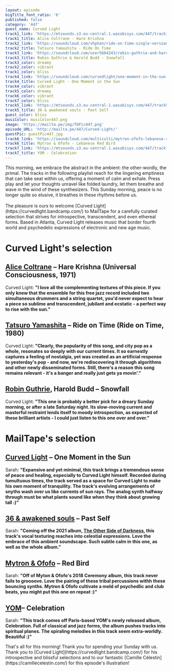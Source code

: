 ```yaml
---
layout: episode
bigTitle_font_ratio: '6'
published: false
category: '447'
guest_name: Curved Light
track1_link: 'https://mtsounds.s3.eu-central-1.wasabisys.com/447/track1.mp3'
track1_title: Alice Coltrane - Hare Krishna
track2_link: 'https://soundcloud.com/vhphan/ride-on-time-single-version'
track2_title: Tatsuro Yamashita - Ride On Time
track3_link: 'https://soundcloud.com/user5684243/robin-guthrie-and-harold-budd-snowfall'
track3_title: Robin Guthrie & Harold Budd - Snowfall
track3_color: dreamy
track2_color: vibrant
track1_color: bliss
track4_link: 'https://soundcloud.com/curvedlight/one-moment-in-the-sun'
track4_title: Curved Light - One Moment in the Sun
track4_color: vibrant
track5_color: dreamy
track6_color: vibrant
track7_color: bliss
track5_link: 'https://mtsounds.s3.eu-central-1.wasabisys.com/447/track5.mp3'
track5_title: 36 & awakened souls - Past Self
guest_color: bliss
musiColor: musiColor447.png
image: 'https://mailta.pe/img/fbPic447.png'
episode_URL: 'http://mailta.pe/447/Curved-Light/'
guestPic: guestPic447.jpg
track6_link: 'https://soundcloud.com/multiculti/mytron-ofofo-lebanese-red-bird-mc040'
track6_title: Mytron & Ofofo - Lebanese Red Bird
track7_link: 'https://mtsounds.s3.eu-central-1.wasabisys.com/447/track7.mp3'
track7_title: YOM - Celebration
---
```


<p id="introduction">
  This morning, we embrace the abstract in the ambient: the other-wordly, the primal. The tracks in the following playlist reach for the lingering emptiness that can take seat within us, offering a moment of calm and exhale. Press play and let your thoughts unravel like folded laundry, let them breathe and wave in the wind of these synthesizers. This Sunday morning, peace is no longer quite so elusive, it breathes in these rhythms before us. 
   <br><br>
  The pleasure is ours to welcome [Curved Light](https://curvedlight.bandcamp.com/) to MailTape for a carefully curated selection that strives for introspective, transcendent, and even ethereal forms. Based in Atlanta, Curved Light releases music that border fourth world and psychedelic expressions of electronic and new age music.
</p>

# Curved Light's selection

## [Alice Coltrane](https://tomze.bandcamp.com/) – Hare Krishna (Universal Consciousness, 1971)
Curved Light: **"**I love all the complementing textures of this piece. If you only knew that the ensemble for this free jazz record included two simultaneous drummers and a string quartet, you'd never expect to hear a piece so sublime and transcendent, jubilant and ecstatic - a perfect way to rise with the sun.**"**

## [Tatsuro Yamashita](http://www.peterevanstrumpet.com/) – Ride on Time (Ride on Time, 1980)
Curved Light: **"**Clearly, the popularity of this song, and city pop as a whole, resonates so deeply with our current times. It so earnestly captures a feeling of nostalgia, yet was created as an artificial response to yesterday's pop - and now, we're rediscovering it through algorithms and other newly disseminated forms. Still, there's a reason this song remains relevant - it's a banger and really just gets ya movin'.**"**

## [Robin Guthrie](https://www.facebook.com/Jameszoomitchel/), Harold Budd – Snowfall
Curved Light: **"**This one is probably a better pick for a dreary Sunday morning, or after a late Saturday night. Its slow-moving current and masterful restraint lends itself to moody introspection, as expected of these brilliant artists - I could just listen to this one over and over.**"**

# MailTape's selection

## [Curved Light](https://curvedlight.bandcamp.com/) – One Moment in the Sun
Sarah: **"**Expansive and yet minimal, this track brings a tremendous sense of peace and healing, especially to Curved Light himself. Recorded during tumultuous times, the track served as a space for Curved Light to make his own moment of tranquility. The track's evolving arrangements of snyths wash over us like currents of sun rays. The analog synth halfway through must be what plants sound like when they think about growing tall :)**"**

## [36 & awakened souls](https://pitp.bandcamp.com/album/the-other-side-of-darkness) – Past Self
Sarah: **"**Coming off the 2021 album, [The Other Side of Darkness](https://pitp.bandcamp.com/album/the-other-side-of-darkness), this track's vocal texturing reaches into celestial expressions. Love the embrace of this ambient soundscape. Such subtle calm in this one, as well as the whole album.**"**

## [Mytron & Ofofo](https://multiculti.bandcamp.com/album/ceremony) – Red Bird
Sarah: **"**Off of Myton & Ofofo's 2018 Ceremony album, this track never fails to groooove. Love the pairing of these tribal percussions withh these bouncing synths. Mytron & Ofofo cultivate a meld of psychedlic and club beats, you might put this one on repeat :)**"**

## [YOM](https://komosrecords.bandcamp.com/album/celebration)– Celebration
Sarah: **"**This track comes off Paris-based YOM's newly released album, Celebration. Full of classical and jazz forms, the album pushes tracks into spiritual planes. The spiraling melodies in this track seem extra-worldly. Beautiful :)**"**

<p id="outroduction">That's all for this morning! Thank you for spending your Sunday with us. Thank you to [Curved Light](https://curvedlight.bandcamp.com/) for his introspective and blissful selections and to our fantastic [Camille Célestin](https://camillecelestin.com/) for this episode's illustration!</p>
